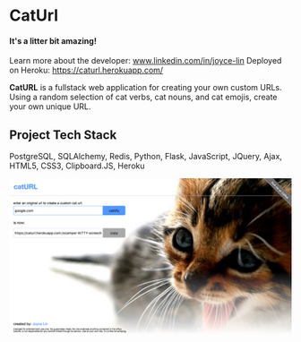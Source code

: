 # CatUrl #

#### It's a litter bit amazing!

Learn more about the developer:  www.linkedin.com/in/joyce-lin
Deployed on Heroku:  https://caturl.herokuapp.com/

**CatURL** is a fullstack web application for creating your own custom URLs.  Using a random selection of cat verbs, cat nouns, and cat emojis, create your own unique URL.

## Project Tech Stack ##
PostgreSQL, SQLAlchemy, Redis, Python, Flask, JavaScript, JQuery, Ajax, HTML5, CSS3, Clipboard.JS, Heroku

![Homepage](https://github.com/loopDelicious/cat-url-mangler/blob/master/static/screenshot.png)

